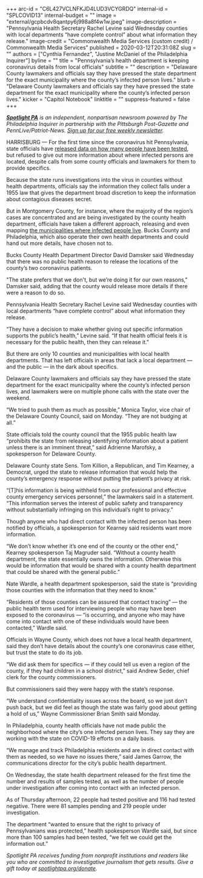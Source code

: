 +++
arc-id = "C6L427VCLNFKJD4LUD3VCYGRDQ"
internal-id = "SPLCOVID13"
internal-budget = ""
image = "external/gcpbcdv8qantpy6j998a8f4w1w.jpeg"
image-description = "Pennsylvania Health Secretary Rachel Levine said Wednesday counties with local departments “have complete control” about what information they release."
image-credit = "Commonwealth Media Services (custom credit) / Commonwealth Media Services"
published = 2020-03-12T20:31:08Z
slug = ""
authors = ["Cynthia Fernandez", "Justine McDaniel of the Philadelphia Inquirer"]
byline = ""
title = "Pennsylvania’s health department is keeping coronavirus details from local officials"
subtitle = ""
description = "Delaware County lawmakers and officials say they have pressed the state department for the exact municipality where the county’s infected person lives."
blurb = "Delaware County lawmakers and officials say they have pressed the state department for the exact municipality where the county’s infected person lives."
kicker = "Capitol Notebook"
linktitle = ""
suppress-featured = false
+++

<a href="https://www.spotlightpa.org/"><i><b>Spotlight PA</b></i></a><i> is an independent, nonpartisan newsroom powered by The Philadelphia Inquirer in partnership with the Pittsburgh Post-Gazette and PennLive/Patriot-News. </i><a href="https://www.spotlightpa.org/newsletters"><i>Sign up for our free weekly newsletter</i></a><i>.</i>

HARRISBURG — For the first time since the coronavirus hit Pennsylvania, state officials have <a href="https://www.spotlightpa.org/news/2020/03/pennsylvania-coronavirus-cases-tests-samples-information-public/" target=_blank>released data on how many people have been tested</a>, but refused to give out more information about where infected persons are located, despite calls from some county officials and lawmakers for them to provide specifics.

Because the state runs investigations into the virus in counties without health departments, officials say the information they collect falls under a 1955 law that gives the department broad discretion to keep the information about contagious diseases secret.

But in Montgomery County, for instance, where the majority of the region’s cases are concentrated and are being investigated by the county health department, officials have taken a different approach, releasing and even mapping <a href="https://data-montcopa.opendata.arcgis.com/pages/covid-19">the municipalities where infected people live</a>. Bucks County and Philadelphia, which also operate their own health departments and could hand out more details, have chosen not to.

Bucks County Health Department Director David Damsker said Wednesday that there was no public health reason to release the locations of the county’s two coronavirus patients.

"The state prefers that we don't, but we’re doing it for our own reasons," Damsker said, adding that the county would release more details if there were a reason to do so.

<script src="https://www.spotlightpa.org/embed.js" async></script><div data-spl-embed-version="1" data-spl-src="https://www.spotlightpa.org/embeds/newsletter/"></div>

Pennsylvania Health Secretary Rachel Levine said Wednesday counties with local departments “have complete control” about what information they release.

“They have a decision to make whether giving out specific information supports the public’s health,” Levine said. “If that health official feels it is necessary for the public health, then they can release it."

But there are only 10 counties and municipalities with local health departments. That has left officials in areas that lack a local department — and the public — in the dark about specifics.

Delaware County lawmakers and officials say they have pressed the state department for the exact municipality where the county’s infected person lives, and lawmakers were on multiple phone calls with the state over the weekend.

“We tried to push them as much as possible,” Monica Taylor, vice chair of the Delaware County Council, said on Monday. “They are not budging at all.”

State officials told the county council that the 1955 public health law “prohibits the state from releasing identifying information about a patient unless there is an imminent threat,” said Adrienne Marofsky, a spokesperson for Delaware County.

Delaware County state Sens. Tom Killion, a Republican, and Tim Kearney, a Democrat, urged the state to release information that would help the county’s emergency response without putting the patient’s privacy at risk.

“[T]his information is being withheld from our professional and effective county emergency services personnel,” the lawmakers said in a statement. “This information serves the interest of public safety and transparency without substantially infringing on this individual’s right to privacy.”

Though anyone who had direct contact with the infected person has been notified by officials, a spokesperson for Kearney said residents want more information.

“We don’t know whether it’s one end of the county or the other end,” Kearney spokesperson Taj Magruder said. “Without a county health department, the state essentially owns the information. Otherwise this would be information that would be shared with a county health department that could be shared with the general public.”

Nate Wardle, a health department spokesperson, said the state is “providing those counties with the information that they need to know.”

“Residents of those counties can be assured that contact tracing” — the public health term used for interviewing people who may have been exposed to the coronavirus — “is occurring, and anyone who may have come into contact with one of these individuals would have been contacted,” Wardle said.

Officials in Wayne County, which does not have a local health department, said they don’t have details about the county’s one coronavirus case either, but trust the state to do its job.

“We did ask them for specifics — if they could tell us even a region of the county, if they had children in a school district,” said Andrew Seder, chief clerk for the county commissioners.

But commissioners said they were happy with the state’s response.

“We understand confidentiality issues across the board, so we just don’t push back, but we did feel as though the state was fairly good about getting a hold of us,” Wayne Commissioner Brian Smith said Monday.

In Philadelphia, county health officials have not made public the neighborhood where the city’s one infected person lives. They say they are working with the state on COVID-19 efforts on a daily basis.

“We manage and track Philadelphia residents and are in direct contact with them as needed, so we have no issues there,” said James Garrow, the communications director for the city’s public health department.

On Wednesday, the state health department released for the first time the number and results of samples tested, as well as the number of people under investigation after coming into contact with an infected person.

As of Thursday afternoon, 22 people had tested positive and 116 had tested negative. There were 81 samples pending and 219 people under investigation.

The department “wanted to ensure that the right to privacy of Pennsylvanians was protected,” health spokesperson Wardle said, but since more than 100 samples had been tested, “we felt we could get the information out.”

<script src="https://www.spotlightpa.org/embed.js" async></script><div data-spl-embed-version="1" data-spl-src="https://www.spotlightpa.org/embeds/tips/?tip_text=Do%20you%20have%20info%20about%20how%20%3Cb%3EPa.'s%20government%20is%20responding%20to%20the%20coronavirus%3C%2Fb%3E%3F%20Let%20us%20know."></div>

<i>Spotlight PA receives funding from nonprofit institutions and readers like you who are committed to investigative journalism that gets results. Give a gift today at </i><a href="https://www.spotlightpa.org/donate"><i>spotlightpa.org/donate</i></a><i>.</i>
